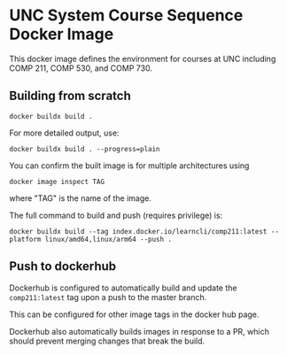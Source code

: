 # UNC System Course Sequence Docker Image

This docker image defines the environment for courses at UNC including
COMP 211, COMP 530, and COMP 730.

## Building from scratch

`docker buildx build .`

For more detailed output, use:

`docker buildx build . --progress=plain`

You can confirm the built image is for multiple architectures using

`docker image inspect TAG`

where "TAG" is the name of the image.

The full command to build and push (requires privilege) is:

`docker buildx build --tag index.docker.io/learncli/comp211:latest --platform linux/amd64,linux/arm64 --push .`

## Push to dockerhub

Dockerhub is configured to automatically build and update the
`comp211:latest` tag upon a push to the master branch.

This can be configured for other image tags in the docker hub page.

Dockerhub also automatically builds images in response to a PR,
which should prevent merging changes that break the build.
